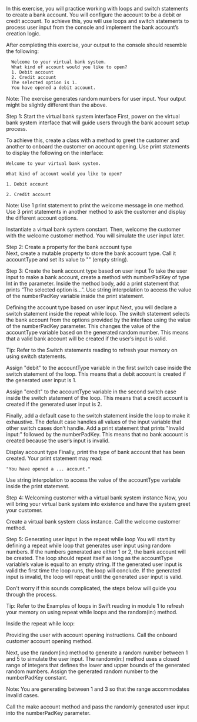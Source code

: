 In this exercise, you will practice working with loops and switch statements to create a bank account. You will configure the account to be a debit or credit account. To achieve this, you will use loops and switch statements to process user input from the console and implement the bank account’s creation logic.


After completing this exercise, your output to the console should resemble the following:
        
      Welcome to your virtual bank system. 
      What kind of account would you like to open? 
      1. Debit account 
      2. Credit account 
      The selected option is 1. 
      You have opened a debit account. 

Note: The exercise generates random numbers for user input. Your output might be slightly different than the above.



Step 1: Start the virtual bank system interface
  First, power on the virtual bank system interface that will guide users through the bank account setup process.
  
  To achieve this, create a class with a method to greet the customer and another to onboard the customer on account opening. Use print statements to display the following on the interface: 
  
    Welcome to your virtual bank system. 
    
    What kind of account would you like to open? 
    
    1. Debit account 
    
    2. Credit account 
  
  Note: Use 1 print statement to print the welcome message in one method. Use 3 print statements in another method to ask the customer and display the different account options.
  
  Instantiate a virtual bank system constant. Then, welcome the customer with the welcome customer method. You will simulate the user input later.



Step 2: Create a property for the bank account type  
  Next, create a mutable property to store the bank account type. Call it accountType and set its value to "" (empty string). 


Step 3: Create the bank account type based on user input 
  To take the user input to make a bank account, create a method with numberPadKey of type Int in the parameter. Inside the method body, add a print statement that prints “The selected option is...”. Use string interpolation to access the value of the numberPadKey variable inside the print statement.
  
  Defining the account type based on user input
  Next, you will declare a switch statement inside the repeat while loop. The switch statement selects the bank account from the options provided by the interface using the value of the numberPadKey parameter. This changes the value of the accountType variable based on the generated random number. This means that a valid bank account will be created if the user’s input is valid.
  
  Tip: Refer to the 
  Switch statements 
  reading to refresh your memory on using switch statements.
  
  Assign "debit" to the accountType variable in the first switch case inside the switch statement of the loop. This means that a debit account is created if the generated user input is 1.
  
  Assign "credit" to the accountType variable in the second switch case inside the switch statement of the loop. This means that a credit account is created if the generated user input is 2.
  
  Finally, add a default case to the switch statement inside the loop to make it exhaustive. The default case handles all values of the input variable that other switch cases don’t handle. Add a print statement that prints "Invalid input:" followed by the numberPadKey. This means that no bank account is created because the user’s input is invalid.
  
  Display account type 
  Finally, print the type of bank account that has been created. Your print statement may read:  
  
    "You have opened a ... account." 
  
  Use string interpolation to access the value of the accountType variable inside the print statement. 


Step 4: Welcoming customer with a virtual bank system instance
  Now, you will bring your virtual bank system into existence and have the system greet your customer.
  
  Create a virtual bank system class instance. Call the welcome customer method.
  
  
Step 5: Generating user input in the repeat while loop
  You will start by defining a repeat while loop that generates user input using random numbers. If the numbers generated are either 1 or 2, the bank account will be created. The loop should repeat itself as long as the accountType variable’s value is equal to an empty string. If the generated user input is valid the first time the loop runs, the loop will conclude. If the generated input is invalid, the loop will repeat until the generated user input is valid.
  
  Don't worry if this sounds complicated, the steps below will guide you through the process.
  
  Tip: Refer to the 
  Examples of loops in Swift
   reading in module 1 to refresh your memory on using repeat while loops and the random(in:) method.
  
  Inside the repeat while loop:
  
  Providing the user with account opening instructions. Call the onboard customer account opening method.
  
  Next, use the random(in:) method to generate a random number between 1 and 5 to simulate the user input. The random(in:) method uses a closed range of integers that defines the lower and upper bounds of the generated random numbers. Assign the generated random number to the numberPadKey constant.
  
  Note: You are generating between 1 and 3 so that the range accommodates invalid cases.
  
  Call the make account method and pass the randomly generated user input into the numberPadKey parameter.


